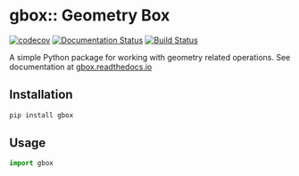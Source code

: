 # gbox:: Geometry Box

[![codecov](https://codecov.io/gh/338rajesh/gbox/graph/badge.svg?token=OAWTURJG28)](https://codecov.io/gh/338rajesh/gbox)
[![Documentation Status](https://readthedocs.org/projects/gbox/badge/?version=latest)](https://gbox.readthedocs.io/en/latest/?badge=latest)
[![Build Status](https://github.com/338rajesh/gbox/actions/workflows/ci.yml/badge.svg)](https://github.com/yourusername/yourrepo/actions)

A simple Python package for working with geometry related operations.
See documentation at [gbox.readthedocs.io](https://gbox.readthedocs.io)

## Installation

```bash
pip install gbox
```

## Usage

```python
import gbox
```
